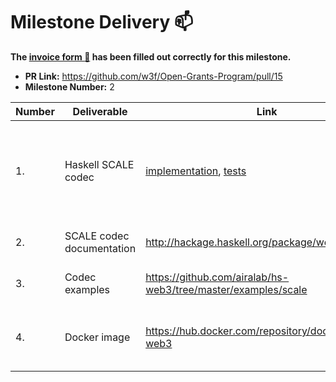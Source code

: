 # Milestone Delivery :mailbox:

**The [invoice form :pencil:](https://forms.gle/8Wx7nxtq8fKrsuEz8) has been filled out correctly for this milestone.**  

* **PR Link:** https://github.com/w3f/Open-Grants-Program/pull/15
* **Milestone Number:** 2

| Number | Deliverable | Link | Notes |
| ------------- | ------------- | ------------- |------------- |
| 1. | Haskell SCALE codec | [implementation](https://github.com/airalab/hs-web3/tree/master/src/Codec/Scale), [tests](https://github.com/airalab/hs-web3/tree/master/unit/Codec/Scale/Test) | Haskell codec is compatible with Rust implementation and pass `parity-scale-codec` test cases. | 
| 2. | SCALE codec documentation | http://hackage.haskell.org/package/web3-0.9.1.0 | Technical documentation on Hackage. |
| 3. | Codec examples | https://github.com/airalab/hs-web3/tree/master/examples/scale | Added codec usage example. | 
| 4. | Docker image | https://hub.docker.com/repository/docker/akru/hs-web3 | Docker image with prebuilded hs-web3 unit tests. | 

